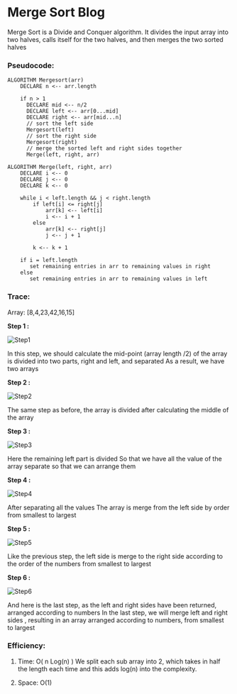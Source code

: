 # Merge Sort  Blog

Merge Sort is a Divide and Conquer algorithm. It divides the input array into two halves, calls itself for the two halves, and then merges the two sorted halves

### Pseudocode:

```
ALGORITHM Mergesort(arr)
    DECLARE n <-- arr.length

    if n > 1
      DECLARE mid <-- n/2
      DECLARE left <-- arr[0...mid]
      DECLARE right <-- arr[mid...n]
      // sort the left side
      Mergesort(left)
      // sort the right side
      Mergesort(right)
      // merge the sorted left and right sides together
      Merge(left, right, arr)

ALGORITHM Merge(left, right, arr)
    DECLARE i <-- 0
    DECLARE j <-- 0
    DECLARE k <-- 0

    while i < left.length && j < right.length
        if left[i] <= right[j]
            arr[k] <-- left[i]
            i <-- i + 1
        else
            arr[k] <-- right[j]
            j <-- j + 1

        k <-- k + 1

    if i = left.length
       set remaining entries in arr to remaining values in right
    else
       set remaining entries in arr to remaining values in left
```

### Trace:

Array: [8,4,23,42,16,15]

**Step 1 :**

![Step1](img/MergeSort1.jpg)

In this step, we should calculate the mid-point (array length /2) of the array is divided into two parts, right and left, and separated
As a result, we have two arrays

**Step 2 :**

![Step2](img/MergeSort2.jpg)

The same step as before, the array is divided after calculating the middle of the array

**Step 3 :**

![Step3](img/MergeSort3.jpg)

Here the remaining left part is divided
So that we have all the value of the array separate so that we can arrange them

**Step 4 :**

![Step4](img/MergeSort4.jpg)

After separating all the values
The array is merge from the left side by order from smallest to largest

**Step 5 :**

![Step5](img/MergeSort5.jpg)

Like the previous step, the left side is merge to the right side according to the order of the numbers from smallest to largest


**Step 6 :**

![Step6](img/MergeSort6.jpg)

And here is the last step, as the left and right sides have been returned, arranged according to numbers
In the last step, we will merge left and right sides , resulting in an array arranged according to numbers, from smallest to largest

### Efficiency:

1. Time: O( n Log(n) ) We split each sub array into 2, which takes in half the length each time and this adds log(n) into the complexity.

2. Space: O(1)
